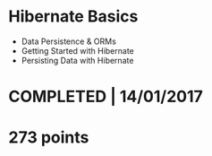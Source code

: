 # Hibernate Basics
- Data Persistence & ORMs
- Getting Started with Hibernate 
- Persisting Data with Hibernate 

# COMPLETED | 14/01/2017
# 273 points
